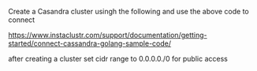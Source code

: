 Create a Casandra cluster usingh the following and use the above code to connect

https://www.instaclustr.com/support/documentation/getting-started/connect-cassandra-golang-sample-code/

after creating a cluster set cidr range to 0.0.0.0./0 for public access
